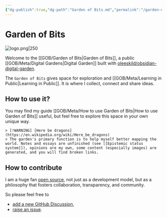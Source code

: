 ```yaml
---
{"dg-publish":true,"dg-path":"Garden of Bits.md","permalink":"/garden-of-bits/","tags":["gardenEntry"],"noteIcon":"1","created":"","updated":""}
---
```


# Garden of Bits

![logo.png|250](/img/user/GOB/assets/images/logo.png)

Welcome to the [[GOB/Garden of Bits\|Garden of Bits]], a public [[GOB/Meta/Digital Gardens\|Digital Garden]] built with [oleeskild/obsidian-digital-garden](https://github.com/oleeskild/obsidian-digital-garden). 

The `Garden of Bits` gives space for exploration and [[GOB/Meta/Learning in Public\|Learning in Public]]. It is where I collect, connect and share ideas. 

## How to use it?
You may find my guide [[GOB/Meta/How to use Garden of Bits\|How to use Garden of Bits]] useful, but feel free to explore this space in your own unique way. 

```
> [!WARNING] [Here be dragons](https://en.wikipedia.org/wiki/Here_be_dragons)
> The garden's primary function is to help myself better mapping the world. Notes and essays are unfinished (see [[Epistemic status system]]), opinions are my own, some content (especially images) are generated, and you will find broken links.
```

## How to contribute

I am a huge fan [open source](https://en.wikipedia.org/wiki/Open_source), not just as a development model, but as a philosophy that fosters collaboration, transparency, and community. 

So please feel free to 
- [add a new GitHub Discussion](https://github.com/tardigrde/gardenofbits/discussions/new/choose),
- [raise an issue](https://github.com/tardigrde/gardenofbits/issues/new/choose).

